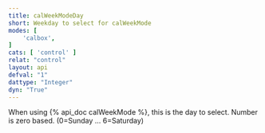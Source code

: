 ```yaml
---
title: calWeekModeDay
short: Weekday to select for calWeekMode
modes: [
	'calbox',
]
cats: [ 'control' ]
relat: "control"
layout: api
defval: "1"
dattype: "Integer"
dyn: "True"
---
```


When using {% api_doc calWeekMode %}, this is the day to select.  Number is zero 
based. (0=Sunday ... 6=Saturday)

